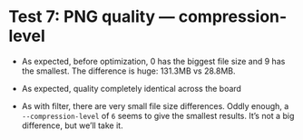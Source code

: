 # Test 7: PNG quality — compression-level

* As expected, before optimization, 0 has the biggest file size and 9 has the smallest. The difference is huge: 131.3MB vs 28.8MB.

* As expected, quality completely identical across the board

* As with filter, there are very small file size differences. Oddly enough, a `--compression-level` of `6` seems to give the smallest results. It’s not a big difference, but we’ll take it.